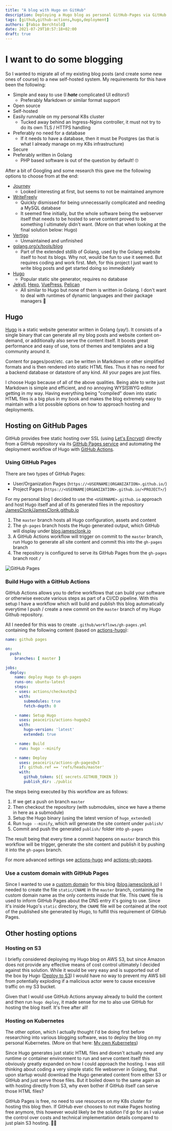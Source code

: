 ```yaml
---
title: "A blog with Hugo on GitHub"
description: Deploying a Hugo blog as personal GitHub-Pages via GitHub Actions
tags: [github,github-actions,hugo,deployment]
authors: [Fabio Berchtold]
date: 2021-07-29T10:57:18+02:00
draft: true
---
```


# I want to do some blogging

So I wanted to migrate all of my existing blog posts (and create some new ones of course) to a new self-hosted system.
My requirements for this have been the following:
- Simple and easy to use (I ***hate*** complicated UI editors!)
	- Preferably Markdown or similar format support
- Open source
- Self-hosted
- Easily runnable on my personal K8s cluster
	- Tucked away behind an Ingress-Nginx controller, it must not try to do its own TLS / HTTPS handling
- Preferably no need for a database
	- If it needs to have a database, then it must be Postgres (as that is what I already manage on my K8s infrastructure)
- Secure
- Preferably written in Golang
	- PHP based software is out of the question by default! 🙄

After a bit of Googling and some research this gave me the following options to choose from at the end:
- [Journey](https://kabukky.github.io/journey/)
	- Looked interesting at first, but seems to not be maintained anymore
- [WriteFreely](https://writefreely.org/)
	- Quickly dismissed for being unnecessarily complicated and needing a MySQL database
	- It seemed fine initially, but the whole software being the webserver itself that needs to be hosted to serve content proved to be something I ultimately didn't want. (More on that when looking at the final solution below: Hugo)
- [Vertigo](https://github.com/jhvst/vertigo)
	- Unmaintained and unfinished
- [golang.org/x/tools/blog](https://pkg.go.dev/golang.org/x/tools/blog)
	- Part of the extended stdlib of Golang, used by the Golang website itself to host its blogs. Why not, would be fun to use it seemed. But requires coding and work first. Meh, for this project I just want to write blog posts and get started doing so immediately
- [Hugo](https://gohugo.io/)
	- Popular static site generator, requires no database
- [Jekyll](https://jekyllrb.com/), [Hexo](https://hexo.io/), [VuePress](https://vuepress.vuejs.org/), [Pelican](https://github.com/getpelican/pelican)
	- All similar to Hugo but none of them is written in Golang. I don't want to deal with runtimes of dynamic languages and their package managers 🤷

## Hugo

[Hugo](https://gohugo.io/) is a static website generator written in Golang (yay!). It consists of a single binary that can generate all my blog posts and website content on-demand, or additionally also serve the content itself. It boosts great performance and easy of use, tons of themes and templates and a big community around it.

Content for pages/post/etc. can be written in Markdown or other simplified formats and is then rendered into static HTML files. Thus it has no need for a backend database or datastore of any kind. All your pages are just files.

I choose Hugo because of all of the above qualities. Being able to write just Markdown is simple and efficient, and no annoying WYSISWYG editor getting in my way. Having everything being "compiled" down into static HTML files is a big plus in my book and makes the blog extremely easy to maintain with a lot possible options on how to approach hosting and deployments.

## Hosting on GitHub Pages

GitHub provides free static hosting over SSL (using [Let's Encrypt](https://letsencrypt.org/)) directly from a GitHub repository via its [GitHub Pages service](https://help.github.com/articles/what-is-github-pages/) and automating the deployment workflow of Hugo with [GitHub Actions](https://docs.github.com/en/actions).

### Using GitHub Pages

There are two types of GitHub Pages:

- User/Organization Pages (`https://<USERNAME|ORGANIZATION>.github.io/`)
- Project Pages (`https://<USERNAME|ORGANIZATION>.github.io/<PROJECT>/`)

For my personal blog I decided to use the `<USERNAME>.github.io` approach and host Hugo itself and all of its generated files in the repository [JamesClonk/JamesClonk.github.io](https://github.com/JamesClonk/JamesClonk.github.io)

1. The `master` branch hosts all Hugo configuration, assets and content
2. The  `gh-pages` branch hosts the Hugo generated output, which GitHub will display under [blog.jamesclonk.io](https://blog.jamesclonk.io)
3. A GitHub Actions workflow will trigger on commit to the `master` branch, run Hugo to generate all site content and commit this into the `gh-pages` branch
4. The repository is configured to serve its GitHub Pages from the `gh-pages` branch root `/`

![GitHub Pages](/images/github-pages.png)

### Build Hugo with a GitHub Actions

GitHub Actions allows you to define workflows that can build your software or otherwise execute various steps as part of a CI/CD pipeline. With this setup I have a workflow which will build and publish this blog automatically everytime I push / create a new commit on the `master` branch of my Hugo Github repository.

All I needed for this was to create `.github/workflows/gh-pages.yml` containing the following content (based on [actions-hugo](https://github.com/marketplace/actions/hugo-setup)):

```yml
name: github pages

on:
  push:
    branches: [ master ]

jobs:
  deploy:
    name: deploy Hugo to gh-pages
    runs-on: ubuntu-latest
    steps:
    - uses: actions/checkout@v2
      with:
        submodules: true
        fetch-depth: 0

    - name: Setup Hugo
      uses: peaceiris/actions-hugo@v2
      with:
        hugo-version: 'latest'
        extended: true

    - name: Build
      run: hugo --minify

    - name: Deploy
      uses: peaceiris/actions-gh-pages@v3
      if: github.ref == 'refs/heads/master'
      with:
        github_token: ${{ secrets.GITHUB_TOKEN }}
        publish_dir: ./public
```

The steps being executed by this workflow are as follows:
1. If we get a push on branch `master`
2. Then checkout the repository (with submodules, since we have a theme in here as a submodule)
3. Setup the Hugo binary (using the latest version of `hugo_extended`)
4. Run `hugo --minify`, which will generate the site content under `publish/`
5. Commit and push the generated `publish/` folder into `gh-pages`

The result being that every time a commit happens on `master` branch this workflow will be trigger, generate the site content and publish it by pushing it into the `gh-pages` branch.

For more advanced settings see [actions-hugo](https://github.com/marketplace/actions/hugo-setup) and [actions-gh-pages](https://github.com/marketplace/actions/github-pages-action).

### Use a custom domain with GitHub Pages

Since I wanted to use a [custom domain](https://docs.github.com/en/pages/configuring-a-custom-domain-for-your-github-pages-site/managing-a-custom-domain-for-your-github-pages-site) for this blog ([blog.jamesclonk.io](https://blog.jamesclonk.io)) I needed to create the file `static/CNAME` in the `master` branch, containing the custom domain name as the only contents inside that file. This `CNAME` file is used to inform GitHub Pages about the DNS entry it's going to use. Since it's inside Hugo's `static` directory, the `CNAME` file will be contained at the root of the published site generated by Hugo, to fulfill this requirement of GitHub Pages.

## Other hosting options

### Hosting on S3

I briefly considered deploying my Hugo blog on AWS S3, but since Amazon does not provide any effective means of cost control ultimately I decided against this solution. While it would be very easy and is supported out of the box by Hugo ([Deploy to S3](https://gohugo.io/hosting-and-deployment/hugo-deploy/)) I would have no way to prevent my AWS bill from potentially exploding if a malicious actor were to cause excessive traffic on my S3 bucket.

Given that I would use GitHub Actions anyway already to build the content and then run `hugo deploy`, it made sense for me to also use GitHub for hosting the blog itself. It's free after all!

### Hosting on Kubernetes

The other option, which I actually thought I'd be doing first before researching into various blogging software, was to deploy the blog on my personal Kubernetes.
(More on that here: [My own Kubernetes](/posts/my-own-kubernetes/))

Since Hugo generates just static HTML files and doesn't actually need any runtime or container environment to run and serve content itself this obviously greatly expanded on how I could approach the hosting. I was still thinking about coding a very simple static file webserver in Golang, that upon startup would download the Hugo generated content from either S3 or GitHub and just serve those files. But it boiled down to the same again as with hosting directly from S3, why even bother if GitHub itself can serve those HTML files?

GitHub Pages is free, no need to use resources on my K8s cluster for hosting this blog then.
If GitHub ever chooses to not make Pages hosting free anymore, this however would likely be the solution I'd go for as I value the control over costs and technical implementation details compared to just plain S3 hosting. 👨‍🏭

